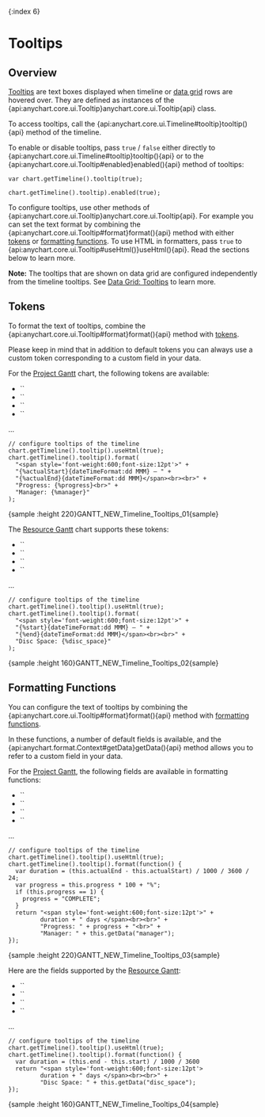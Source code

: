 {:index 6}
# Tooltips

## Overview

[Tooltips](../../Common_Settings/Tooltip) are text boxes displayed when timeline or [data grid](../Data_Grid) rows are hovered over. They are defined as instances of the {api:anychart.core.ui.Tooltip}anychart.core.ui.Tooltip{api} class.

To access tooltips, call the {api:anychart.core.ui.Timeline#tooltip}tooltip(){api} method of the timeline.

To enable or disable tooltips, pass `true` / `false` either directly to {api:anychart.core.ui.Timeline#tooltip}tooltip(){api} or to the {api:anychart.core.ui.Tooltip#enabled}enabled(){api} method of tooltips:

```
var chart.getTimeline().tooltip(true);
```

```
chart.getTimeline().tooltip).enabled(true);
```

To configure tooltips, use other methods of {api:anychart.core.ui.Tooltip}anychart.core.ui.Tooltip{api}. For example you can set the text format by combining the {api:anychart.core.ui.Tooltip#format}format(){api} method with either [tokens](../../Common_Settings/Text_Formatters#string_tokens) or [formatting functions](../../Common_Settings/Text_Formatters#formatting_functions). To use HTML in formatters, pass `true` to {api:anychart.core.ui.Tooltip#useHtml()}useHtml(){api}. Read the sections below to learn more.

**Note:** The tooltips that are shown on data grid are configured independently from the timeline tooltips. See [Data Grid: Tooltips](../Data_Grid/Tooltips) to learn more.

## Tokens

To format the text of tooltips, combine the {api:anychart.core.ui.Tooltip#format}format(){api} method with [tokens](../../Common_Settings/Text_Formatters#string_tokens).

Please keep in mind that in addition to default tokens you can always use a custom token corresponding to a custom field in your data.

For the [Project Gantt](../Project_Chart) chart, the following tokens are available:

* ``
* ``
* ``
* ``

...

```
// configure tooltips of the timeline
chart.getTimeline().tooltip().useHtml(true);    
chart.getTimeline().tooltip().format(
  "<span style='font-weight:600;font-size:12pt'>" +
  "{%actualStart}{dateTimeFormat:dd MMM} – " +
  "{%actualEnd}{dateTimeFormat:dd MMM}</span><br><br>" +
  "Progress: {%progress}<br>" +
  "Manager: {%manager}"
);
```

{sample :height 220}GANTT\_NEW\_Timeline\_Tooltips\_01{sample}

The [Resource Gantt](../Resource_Chart) chart supports these tokens:

* ``
* ``
* ``
* ``

...

```
// configure tooltips of the timeline
chart.getTimeline().tooltip().useHtml(true);    
chart.getTimeline().tooltip().format(
  "<span style='font-weight:600;font-size:12pt'>" +
  "{%start}{dateTimeFormat:dd MMM} – " +
  "{%end}{dateTimeFormat:dd MMM}</span><br><br>" +
  "Disc Space: {%disc_space}"
);
```

{sample :height 160}GANTT\_NEW\_Timeline\_Tooltips\_02{sample}

## Formatting Functions

You can configure the text of tooltips by combining the {api:anychart.core.ui.Tooltip#format}format(){api} method with [formatting functions](../../Common_Settings/Text_Formatters#formatting_functions).

In these functions, a number of default fields is available, and the {api:anychart.format.Context#getData}getData(){api} method allows you to refer to a custom field in your data.

For the [Project Gantt](../Project_Chart), the following fields are available in formatting functions:

* ``
* ``
* ``
* ``

...

```
// configure tooltips of the timeline
chart.getTimeline().tooltip().useHtml(true);
chart.getTimeline().tooltip().format(function() {
  var duration = (this.actualEnd - this.actualStart) / 1000 / 3600 / 24;
  var progress = this.progress * 100 + "%";
  if (this.progress == 1) {
    progress = "COMPLETE";
  }
  return "<span style='font-weight:600;font-size:12pt'>" +
         duration + " days </span><br><br>" +
         "Progress: " + progress + "<br>" +
         "Manager: " + this.getData("manager");
});
```

{sample :height 220}GANTT\_NEW\_Timeline\_Tooltips\_03{sample}

Here are the fields supported by the [Resource Gantt](../Resource_Chart):

* ``
* ``
* ``
* ``

...

```
// configure tooltips of the timeline
chart.getTimeline().tooltip().useHtml(true);
chart.getTimeline().tooltip().format(function() {
  var duration = (this.end - this.start) / 1000 / 3600 
  return "<span style='font-weight:600;font-size:12pt'>
         duration + " days </span><br><br>" +
         "Disc Space: " + this.getData("disc_space");
});
```

{sample :height 160}GANTT\_NEW\_Timeline\_Tooltips\_04{sample}
